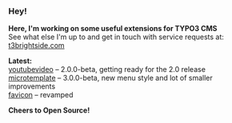 ### Hey!

**Here, I'm working on some useful extensions for TYPO3 CMS**<br />See what else I'm up to and get in touch with service requests at: [t3brightside.com](https://t3brightside.com)

**Latest:**<br />[youtubevideo](https://github.com/t3brightside/youtubevideo) – 2.0.0-beta, getting ready for the 2.0 release<br />[microtemplate](https://github.com/t3brightside/microtemplate) – 3.0.0-beta, new menu style and lot of smaller improvements<br />[favicon](https://github.com/t3brightside/favicon) – revamped

**Cheers to Open Source!**
